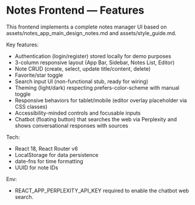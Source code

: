 # Notes Frontend — Features

This frontend implements a complete notes manager UI based on assets/notes_app_main_design_notes.md and assets/style_guide.md.

Key features:
- Authentication (login/register) stored locally for demo purposes
- 3-column responsive layout (App Bar, Sidebar, Notes List, Editor)
- Note CRUD (create, select, update title/content, delete)
- Favorite/star toggle
- Search input UI (non-functional stub, ready for wiring)
- Theming (light/dark) respecting prefers-color-scheme with manual toggle
- Responsive behaviors for tablet/mobile (editor overlay placeholder via CSS classes)
- Accessibility-minded controls and focusable inputs
- Chatbot (floating button) that searches the web via Perplexity and shows conversational responses with sources

Tech:
- React 18, React Router v6
- LocalStorage for data persistence
- date-fns for time formatting
- UUID for note IDs

Env:
- REACT_APP_PERPLEXITY_API_KEY required to enable the chatbot web search.
